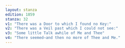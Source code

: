 ```yaml
---
layout: stanza
edition: 1859
stanza: 32
v1: "There was a Door to which I found no Key:"
v2: "There was a Veil past which I could not see:"
v3: "⁠Some little Talk awhile of Me and Thee"
v4: "There seemed—and then no more of Thee and Me."
---
```

